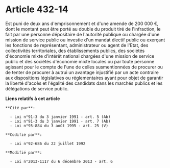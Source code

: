 # Article 432-14

Est puni de deux ans d'emprisonnement et      d'une amende de 200 000 €, dont le montant peut être porté au double du produit
tiré de l'infraction, le fait par une personne dépositaire de l'autorité publique ou chargée d'une mission de service public
ou investie d'un mandat électif public ou exerçant les fonctions de représentant, administrateur ou agent de l'Etat, des
collectivités territoriales, des établissements publics, des sociétés d'économie mixte d'intérêt national chargées d'une
mission de service public et des sociétés d'économie mixte locales ou par toute personne agissant pour le compte de l'une de
celles susmentionnées de procurer ou de tenter de procurer à autrui un avantage injustifié par un acte contraire aux
dispositions législatives ou réglementaires ayant pour objet de garantir la liberté d'accès et l'égalité des candidats dans
les marchés publics et les délégations de service public.

**Liens relatifs à cet article**

	**Cité par**:

	  - Loi n°91-3 du 3 janvier 1991 - art. 5 (Ab)
	  - Loi n°91-3 du 3 janvier 1991 - art. 7 (Ab)
	  - Loi n°95-884 du 3 août 1995 - art. 25 (V)

	**Codifié par**:

	  - Loi n°92-686 du 22 juillet 1992

	**Modifié par**:

	  - Loi n°2013-1117 du 6 décembre 2013 - art. 6
